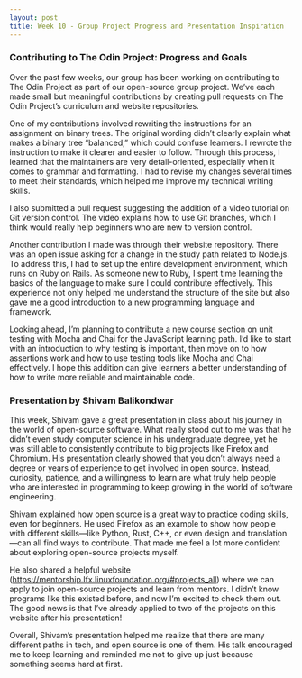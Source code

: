 ```yaml
---
layout: post
title: Week 10 - Group Project Progress and Presentation Inspiration
---
```


### Contributing to The Odin Project: Progress and Goals
Over the past few weeks, our group has been working on contributing to The Odin Project as part of our open-source group project. We’ve each made small but meaningful contributions by creating pull requests on The Odin Project’s curriculum and website repositories.

<!--more-->

One of my contributions involved rewriting the instructions for an assignment on binary trees. The original wording didn’t clearly explain what makes a binary tree “balanced,” which could confuse learners. I rewrote the instruction to make it clearer and easier to follow. Through this process, I learned that the maintainers are very detail-oriented, especially when it comes to grammar and formatting. I had to revise my changes several times to meet their standards, which helped me improve my technical writing skills.

I also submitted a pull request suggesting the addition of a video tutorial on Git version control. The video explains how to use Git branches, which I think would really help beginners who are new to version control.

Another contribution I made was through their website repository. There was an open issue asking for a change in the study path related to Node.js. To address this, I had to set up the entire development environment, which runs on Ruby on Rails. As someone new to Ruby, I spent time learning the basics of the language to make sure I could contribute effectively. This experience not only helped me understand the structure of the site but also gave me a good introduction to a new programming language and framework.

Looking ahead, I’m planning to contribute a new course section on unit testing with Mocha and Chai for the JavaScript learning path. I’d like to start with an introduction to why testing is important, then move on to how assertions work and how to use testing tools like Mocha and Chai effectively. I hope this addition can give learners a better understanding of how to write more reliable and maintainable code.

### Presentation by Shivam Balikondwar
This week, Shivam gave a great presentation in class about his journey in the world of open-source software. What really stood out to me was that he didn’t even study computer science in his undergraduate degree, yet he was still able to consistently contribute to big projects like Firefox and Chromium. His presentation clearly showed that you don’t always need a degree or years of experience to get involved in open source. Instead, curiosity, patience, and a willingness to learn are what truly help people who are interested in programming to keep growing in the world of software engineering.

Shivam explained how open source is a great way to practice coding skills, even for beginners. He used Firefox as an example to show how people with different skills—like Python, Rust, C++, or even design and translation—can all find ways to contribute. That made me feel a lot more confident about exploring open-source projects myself.

He also shared a helpful website (https://mentorship.lfx.linuxfoundation.org/#projects_all) where we can apply to join open-source projects and learn from mentors. I didn’t know programs like this existed before, and now I’m excited to check them out. The good news is that I’ve already applied to two of the projects on this website after his presentation!

Overall, Shivam’s presentation helped me realize that there are many different paths in tech, and open source is one of them. His talk encouraged me to keep learning and reminded me not to give up just because something seems hard at first. 